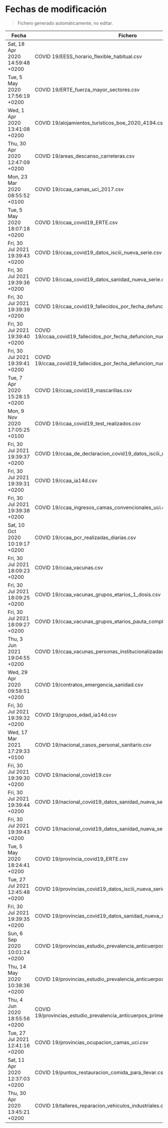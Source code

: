 # Fechas de modificación

> Fichero generado automáticamente, no editar.

| Fecha                           | Fichero                  |
|---------------------------------|--------------------------|
| Sat, 18 Apr 2020 14:59:48 +0200  | COVID 19/EESS_horario_flexible_habitual.csv |
| Tue, 5 May 2020 17:56:19 +0200  | COVID 19/ERTE_fuerza_mayor_sectores.csv |
| Wed, 1 Apr 2020 13:41:08 +0200  | COVID 19/alojamientos_turisticos_boe_2020_4194.csv |
| Thu, 30 Apr 2020 12:47:09 +0200  | COVID 19/areas_descanso_carreteras.csv |
| Mon, 23 Mar 2020 08:55:52 +0100  | COVID 19/ccaa_camas_uci_2017.csv |
| Tue, 5 May 2020 18:07:18 +0200  | COVID 19/ccaa_covid19_ERTE.csv |
| Fri, 30 Jul 2021 19:39:43 +0200  | COVID 19/ccaa_covid19_datos_isciii_nueva_serie.csv |
| Fri, 30 Jul 2021 19:39:36 +0200  | COVID 19/ccaa_covid19_datos_sanidad_nueva_serie.csv |
| Fri, 30 Jul 2021 19:39:39 +0200  | COVID 19/ccaa_covid19_fallecidos_por_fecha_defuncion_nueva_serie.csv |
| Fri, 30 Jul 2021 19:39:40 +0200  | COVID 19/ccaa_covid19_fallecidos_por_fecha_defuncion_nueva_serie_long.csv |
| Fri, 30 Jul 2021 19:39:41 +0200  | COVID 19/ccaa_covid19_fallecidos_por_fecha_defuncion_nueva_serie_original.csv |
| Tue, 7 Apr 2020 15:28:15 +0200  | COVID 19/ccaa_covid19_mascarillas.csv |
| Mon, 9 Nov 2020 17:05:25 +0100  | COVID 19/ccaa_covid19_test_realizados.csv |
| Fri, 30 Jul 2021 19:39:37 +0200  | COVID 19/ccaa_de_declaracion_covid19_datos_isciii_nueva_serie.csv |
| Fri, 30 Jul 2021 19:39:31 +0200  | COVID 19/ccaa_ia14d.csv |
| Fri, 30 Jul 2021 19:39:38 +0200  | COVID 19/ccaa_ingresos_camas_convencionales_uci.csv |
| Sat, 10 Oct 2020 10:19:17 +0200  | COVID 19/ccaa_pcr_realizadas_diarias.csv |
| Fri, 30 Jul 2021 18:09:23 +0200  | COVID 19/ccaa_vacunas.csv |
| Fri, 30 Jul 2021 18:09:25 +0200  | COVID 19/ccaa_vacunas_grupos_etarios_1_dosis.csv |
| Fri, 30 Jul 2021 18:09:27 +0200  | COVID 19/ccaa_vacunas_grupos_etarios_pauta_completa.csv |
| Thu, 3 Jun 2021 19:04:55 +0200  | COVID 19/ccaa_vacunas_personas_institucionalizadas.csv |
| Wed, 29 Apr 2020 09:58:51 +0200  | COVID 19/contratos_emergencia_sanidad.csv |
| Fri, 30 Jul 2021 19:39:32 +0200  | COVID 19/grupos_edad_ia14d.csv |
| Wed, 17 Mar 2021 17:29:33 +0100  | COVID 19/nacional_casos_personal_sanitario.csv |
| Fri, 30 Jul 2021 19:39:30 +0200  | COVID 19/nacional_covid19.csv |
| Fri, 30 Jul 2021 19:39:44 +0200  | COVID 19/nacional_covid19_datos_sanidad_nueva_serie.csv |
| Fri, 30 Jul 2021 19:39:43 +0200  | COVID 19/nacional_covid19_datos_sanidad_nueva_serie_grupos_edad.csv |
| Tue, 5 May 2020 18:24:41 +0200  | COVID 19/provincia_covid19_ERTE.csv |
| Tue, 27 Jul 2021 12:45:48 +0200  | COVID 19/provincias_covid19_datos_isciii_nueva_serie.csv |
| Fri, 30 Jul 2021 19:39:35 +0200  | COVID 19/provincias_covid19_datos_sanidad_nueva_serie.csv |
| Sun, 6 Sep 2020 10:01:24 +0200  | COVID 19/provincias_estudio_prevalencia_anticuerpos_final.csv |
| Thu, 14 May 2020 10:38:36 +0200  | COVID 19/provincias_estudio_prevalencia_anticuerpos_primera_ronda.csv |
| Thu, 4 Jun 2020 18:55:56 +0200  | COVID 19/provincias_estudio_prevalencia_anticuerpos_primera_y_segunda_ronda.csv |
| Tue, 27 Jul 2021 12:41:16 +0200  | COVID 19/provincias_ocupacion_camas_uci.csv |
| Sat, 11 Apr 2020 12:37:03 +0200  | COVID 19/puntos_restauracion_comida_para_llevar.csv |
| Thu, 30 Apr 2020 13:45:21 +0200  | COVID 19/talleres_reparacion_vehiculos_industriales.csv |
